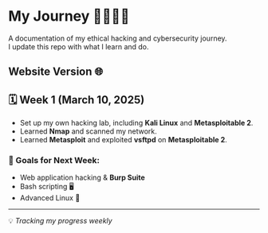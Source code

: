 # My Journey 🚀👨🏻‍💻  
A documentation of my ethical hacking and cybersecurity journey.  
I update this repo with what I learn and do. 

## Website Version  🌐︎

## 🗓️ Week 1 (March 10, 2025)  
- Set up my own hacking lab, including **Kali Linux** and **Metasploitable 2**.  
- Learned **Nmap** and scanned my network.  
- Learned **Metasploit** and exploited **vsftpd** on **Metasploitable 2**.  

### 🎯 Goals for Next Week:  
- Web application hacking & **Burp Suite**
- Bash scripting 🖥️  
- Advanced Linux 🐧  

---

💡 *Tracking my progress weekly*
